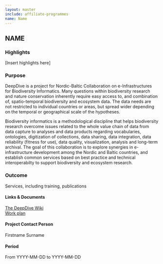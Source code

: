 ```yaml
---
layout: master
include: affiliate-programmes
name: Name
---
```


## NAME

### Highlights
[Insert highlights here]

### Purpose
DeepDive is a project for Nordic-Baltic Collaboration on e-Infrastructures for Biodiversity Informatics. Many questions within biodiversity research and nature conservation inherently require easy access to, and combination of, spatio-temporal biodiversity and ecosystem data. The data needs are not restricted to individual countries or areas, but spread wider depending on the temporal or geographical scale of the hypotheses.

Biodiversity informatics is a methodological discipline that helps biodiversity research overcome issues related to the whole value chain of data from data capture to analyses and data products regarding vocabularies, ontologies, digitization of collections, data sharing, data integration, data reliability (fitness for use), data quality, visualization, analysis and long-term archival. The goal of this collaboration is to explore synergies in e-infrastructure development among the Nordic and Baltic countries, and establish common services based on best practice and technical interoperabilty to support biodiversity and ecosystem research.
 
### Outcome
Services, including training, publications

#### Links & Documents
[The DeepDive Wiki](https://wiki.neic.no/wiki/Biodiversity) <br/>
[Work plan](https://wiki.neic.no/w/ext/img_auth.php/f/f5/20161124_Workplan_NeIC_BDI_final.pdf)

#### Project Contact Person
Firstname Surname

#### Period
From YYYY-MM-DD to YYYY-MM-DD
